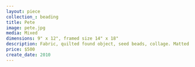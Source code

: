 ```yaml
---
layout: piece
collection_: beading
title: Pete
image: pete.jpg
media: Mixed
dimensions: 9" x 12", framed size 14" x 18"
description: Fabric, quilted found object, seed beads, collage. Matted in shadow box maple frame 2 inches deep.
price: $500
create_date: 2010
---
```

